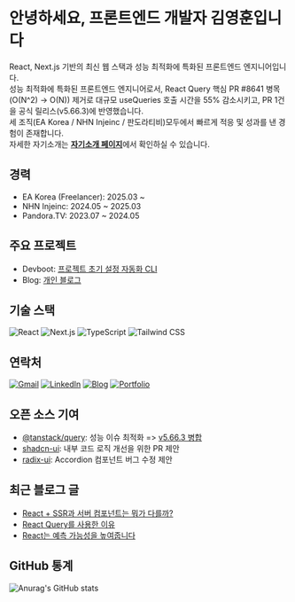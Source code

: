 # 안녕하세요, 프론트엔드 개발자 김영훈입니다

React, Next.js 기반의 최신 웹 스택과 성능 최적화에 특화된 프론트엔드 엔지니어입니다.<br/>
성능 최적화에 특화된 프론트엔드 엔지니어로서, React Query 핵심 PR #8641 병목(O(N^2) → O(N)) 제거로 대규모 useQueries 호출 시간을 55% 감소시키고, PR 1건을 공식 릴리스(v5.66.3)에 반영했습니다.<br/>
세 조직(EA Korea / NHN Injeinc / 판도라티비)모두에서 빠르게 적응 및 성과를 낸 경험이 존재합니다.<br/>
자세한 자기소개는 [**자기소개 페이지**](https://www.joseph0926.com/about)에서 확인하실 수 있습니다.

## 경력

- EA Korea (Freelancer): 2025.03 ~
- NHN Injeinc: 2024.05 ~ 2025.03
- Pandora.TV: 2023.07 ~ 2024.05

## 주요 프로젝트

- Devboot: [프로젝트 초기 설정 자동화 CLI](https://github.com/joseph0926/devboot)
- Blog: [개인 블로그](https://github.com/joseph0926/blog)

## 기술 스택

![React](https://img.shields.io/badge/React-61DAFB?style=flat&logo=react&logoColor=white)
![Next.js](https://img.shields.io/badge/Next.js-000000?style=flat&logo=nextdotjs&logoColor=white)
![TypeScript](https://img.shields.io/badge/TypeScript-3178C6?style=flat&logo=typescript&logoColor=white)
![Tailwind CSS](https://img.shields.io/badge/Tailwind%20CSS-38B2AC?style=flat&logo=tailwindcss&logoColor=white)

## 연락처

[![Gmail](https://img.shields.io/badge/Gmail-D14836?style=flat&logo=gmail&logoColor=white)](mailto:joseph0926.dev@gmail.com)
[![LinkedIn](https://img.shields.io/badge/LinkedIn-0A66C2?style=flat&logo=linkedin&logoColor=white)](https://www.linkedin.com/in/joseph0926)
[![Blog](https://img.shields.io/badge/Blog-FF5722?style=flat&logo=blogger&logoColor=white)](https://joseph0926.tistory.com)
[![Portfolio](https://img.shields.io/badge/Portfolio-000000?style=flat&logo=vercel&logoColor=white)](https://www.joseph0926.com)

## 오픈 소스 기여

- [@tanstack/query](https://github.com/TanStack/query/pull/8641): 성능 이슈 최적화 => [v5.66.3 병합](https://github.com/TanStack/query/releases/tag/v5.66.3)
- [shadcn-ui](https://github.com/shadcn-ui/ui/pull/4745): 내부 코드 로직 개선을 위한 PR 제안
- [radix-ui](https://github.com/radix-ui/primitives/issues/2832#issuecomment-2327829491): Accordion 컴포넌트 버그 수정 제안

## 최근 블로그 글

- [React + SSR과 서버 컴포넌트는 뭐가 다를까?](https://joseph0926.tistory.com/128) 
- [React Query를 사용한 이유](https://joseph0926.tistory.com/114)
- [React는 예측 가능성을 높여줍니다](https://www.joseph0926.com/post/2025-06-22-react-react-component)

## GitHub 통계

![Anurag's GitHub stats](https://github-readme-stats.vercel.app/api?username=joseph0926&show_icons=true&theme=radical)

